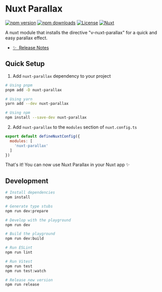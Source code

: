 # Nuxt Parallax

[![npm version][npm-version-src]][npm-version-href]
[![npm downloads][npm-downloads-src]][npm-downloads-href]
[![License][license-src]][license-href]
[![Nuxt][nuxt-src]][nuxt-href]

A nuxt module that installs the directive "v-nuxt-parallax" for a quick and easy parallax effect.

- [✨ &nbsp;Release Notes](/CHANGELOG.md)

## Quick Setup

1. Add `nuxt-parallax` dependency to your project

```bash
# Using pnpm
pnpm add -D nuxt-parallax

# Using yarn
yarn add --dev nuxt-parallax

# Using npm
npm install --save-dev nuxt-parallax
```

2. Add `nuxt-parallax` to the `modules` section of `nuxt.config.ts`

```js
export default defineNuxtConfig({
  modules: [
    'nuxt-parallax'
  ]
})
```

That's it! You can now use Nuxt Parallax in your Nuxt app ✨

## Development

```bash
# Install dependencies
npm install

# Generate type stubs
npm run dev:prepare

# Develop with the playground
npm run dev

# Build the playground
npm run dev:build

# Run ESLint
npm run lint

# Run Vitest
npm run test
npm run test:watch

# Release new version
npm run release
```

<!-- Badges -->
[npm-version-src]: https://img.shields.io/npm/v/nuxt-parallax/latest.svg?style=flat&colorA=020420&colorB=00DC82
[npm-version-href]: https://npmjs.com/package/nuxt-parallax

[npm-downloads-src]: https://img.shields.io/npm/dm/nuxt-parallax.svg?style=flat&colorA=020420&colorB=00DC82
[npm-downloads-href]: https://npmjs.com/package/my-module

[license-src]: https://img.shields.io/npm/l/my-module.svg?style=flat&colorA=020420&colorB=00DC82
[license-href]: https://npmjs.com/package/my-module

[nuxt-src]: https://img.shields.io/badge/Nuxt-020420?logo=nuxt.js
[nuxt-href]: https://nuxt.com

